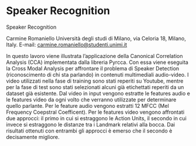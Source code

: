 # Speaker Recognition
Speaker Recognition

Carmine Romaniello
Università degli studi di Milano, via Celoria 18, Milano, Italy. 
E-mail: carmine.romaniello@studenti.unimi.it

In questo lavoro viene illustrata l’applicazione della Canonical Correlation Analysis (CCA) implementata dalla libreria Pyrcca. Con essa viene eseguita la Cross Modal Analysis per affrontare il problema di Speaker Detection (riconoscimento di chi sta parlando) in contenuti multimediali audio-video. I video utilizzati nella fase di training sono stati reperiti su Youtube, mentre per la fase di test sono stati selezionati alcuni già etichettati reperiti da un dataset già esistente. Dal video in input vengono estratte le features audio e le features video da ogni volto che verranno utilizzate per determinare quello parlante. Per le feature audio vengono estratti 12 MFCC (Mel Frequency Coepstral Coefficent). Per le features video vengono affrontati due approcci: il primo in cui si estraggono le Action Units, il secondo in cui invece si estraggono le distanze tra i Landmark relativi alla bocca. Dai risultati ottenuti con entrambi gli approcci è emerso che il secondo è decisamente migliore.
